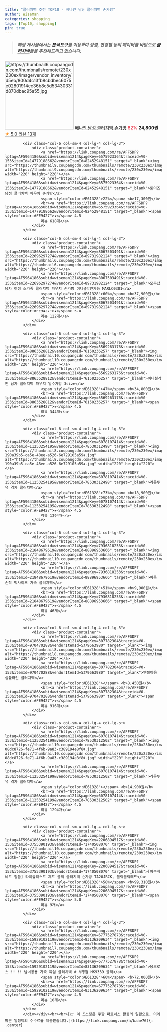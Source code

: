 ```yaml
---
title: "클러치백 추천 TOP10 - 베나인 남성 클러치백 손가방"
author: WiseMan
categories: shopping
tags: [Top10, shopping]
pin: true
---
```


> ##### 해당 게시물에서는 [**분석도구**](https://itemscout.io/)를 이용하여 **성별**, **연령별** 등의 데이터를 바탕으로 [**클러치백**](https://link.coupang.com/a/baae76)들을 추천해드리고 있습니다.
<div class="container"><div class="row">
            <div class="col-6 col-sm-4 col-lg-4 col-lg-3">
                <div class="product-container">
                    <a href="https://link.coupang.com/re/AFFSDP?lptag=AF5964186&subid=wiseman1214&pageKey=8233473861&traceid=V0-153&itemId=23699470059&vendorItemId=90724538636" target="_blank"><img src="https://thumbnail6.coupangcdn.com/thumbnails/remote/230x230ex/image/vendor_inventory/d5eb/800d4c13fb8cbdbec6075e02801914ec36b8c5d53430331d870dbac95a55.jpg" alt="https://thumbnail6.coupangcdn.com/thumbnails/remote/230x230ex/image/vendor_inventory/d5eb/800d4c13fb8cbdbec6075e02801914ec36b8c5d53430331d870dbac95a55.jpg" width="220" height="220"></a>
                    <a href="https://link.coupang.com/re/AFFSDP?lptag=AF5964186&subid=wiseman1214&pageKey=8233473861&traceid=V0-153&itemId=23699470059&vendorItemId=90724538636" target="_blank">베나인 남성 클러치백 손가방</a>
                    <span style="color:#E61328">82%</span> <b>24,800원</b>
                    <br><a href="https://link.coupang.com/re/AFFSDP?lptag=AF5964186&subid=wiseman1214&pageKey=8233473861&traceid=V0-153&itemId=23699470059&vendorItemId=90724538636" target="_blank"><span style="color:#FE9427">★</span> 5.0
                    리뷰 13개</a>
                </div>
            </div>
            
            <div class="col-6 col-sm-4 col-lg-4 col-lg-3">
                <div class="product-container">
                    <a href="https://link.coupang.com/re/AFFSDP?lptag=AF5964186&subid=wiseman1214&pageKey=6575923364&traceid=V0-153&itemId=14779188662&vendorItemId=82452948151" target="_blank"><img src="https://thumbnail9.coupangcdn.com/thumbnails/remote/230x230ex/image/vendor_inventory/70f6/28c5c007309ea3d49b21ed1c4e64820de6a6b9eb33b4fcbd0a52e5cf562e.png" alt="https://thumbnail9.coupangcdn.com/thumbnails/remote/230x230ex/image/vendor_inventory/70f6/28c5c007309ea3d49b21ed1c4e64820de6a6b9eb33b4fcbd0a52e5cf562e.png" width="220" height="220"></a>
                    <a href="https://link.coupang.com/re/AFFSDP?lptag=AF5964186&subid=wiseman1214&pageKey=6575923364&traceid=V0-153&itemId=14779188662&vendorItemId=82452948151" target="_blank">토이즈 남성 클러치백 파우치 손가방</a>
                    <span style="color:#E61328">22%</span> <b>17,300원</b>
                    <br><a href="https://link.coupang.com/re/AFFSDP?lptag=AF5964186&subid=wiseman1214&pageKey=6575923364&traceid=V0-153&itemId=14779188662&vendorItemId=82452948151" target="_blank"><span style="color:#FE9427">★</span> 4.5
                    리뷰 618개</a>
                </div>
            </div>
            
            <div class="col-6 col-sm-4 col-lg-4 col-lg-3">
                <div class="product-container">
                    <a href="https://link.coupang.com/re/AFFSDP?lptag=AF5964186&subid=wiseman1214&pageKey=8067503491&traceid=V0-153&itemId=22696297274&vendorItemId=89731982124" target="_blank"><img src="https://thumbnail6.coupangcdn.com/thumbnails/remote/230x230ex/image/vendor_inventory/8f08/f586ba2afeb2bf98d16a9ef1ed6b3775a009b5f301a72eb5c1914d2c3e58.JPG" alt="https://thumbnail6.coupangcdn.com/thumbnails/remote/230x230ex/image/vendor_inventory/8f08/f586ba2afeb2bf98d16a9ef1ed6b3775a009b5f301a72eb5c1914d2c3e58.JPG" width="220" height="220"></a>
                    <a href="https://link.coupang.com/re/AFFSDP?lptag=AF5964186&subid=wiseman1214&pageKey=8067503491&traceid=V0-153&itemId=22696297274&vendorItemId=89731982124" target="_blank">모두샵 남자 여성 소가죽 클러치백 파우치 손가방 이니셜각인가능 MARLC0301</a>
                    <span style="color:#E61328">60%</span> <b>37,900원</b>
                    <br><a href="https://link.coupang.com/re/AFFSDP?lptag=AF5964186&subid=wiseman1214&pageKey=8067503491&traceid=V0-153&itemId=22696297274&vendorItemId=89731982124" target="_blank"><span style="color:#FE9427">★</span> 5.0
                    리뷰 122개</a>
                </div>
            </div>
            
            <div class="col-6 col-sm-4 col-lg-4 col-lg-3">
                <div class="product-container">
                    <a href="https://link.coupang.com/re/AFFSDP?lptag=AF5964186&subid=wiseman1214&pageKey=5569263176&traceid=V0-153&itemId=8863528812&vendorItemId=76150236257" target="_blank"><img src="https://thumbnail10.coupangcdn.com/thumbnails/remote/230x230ex/image/vendor_inventory/0448/aa955f44190e6a299daf1d80c636762201a19a74d682b1bdd54b8f9946e1.jpg" alt="https://thumbnail10.coupangcdn.com/thumbnails/remote/230x230ex/image/vendor_inventory/0448/aa955f44190e6a299daf1d80c636762201a19a74d682b1bdd54b8f9946e1.jpg" width="220" height="220"></a>
                    <a href="https://link.coupang.com/re/AFFSDP?lptag=AF5964186&subid=wiseman1214&pageKey=5569263176&traceid=V0-153&itemId=8863528812&vendorItemId=76150236257" target="_blank">이니셜각인 남자 클러치백 파우치 일수가방 3size</a>
                    <span style="color:#E61328">47%</span> <b>34,800원</b>
                    <br><a href="https://link.coupang.com/re/AFFSDP?lptag=AF5964186&subid=wiseman1214&pageKey=5569263176&traceid=V0-153&itemId=8863528812&vendorItemId=76150236257" target="_blank"><span style="color:#FE9427">★</span> 4.5
                    리뷰 344개</a>
                </div>
            </div>
            
            <div class="col-6 col-sm-4 col-lg-4 col-lg-3">
                <div class="product-container">
                    <a href="https://link.coupang.com/re/AFFSDP?lptag=AF5964186&subid=wiseman1214&pageKey=6078107414&traceid=V0-153&itemId=11253254195&vendorItemId=78530312498" target="_blank"><img src="https://thumbnail8.coupangcdn.com/thumbnails/remote/230x230ex/image/retail/images/3284774911295121-190a39b5-ca5e-48ee-a526-6e729105a59a.jpg" alt="https://thumbnail8.coupangcdn.com/thumbnails/remote/230x230ex/image/retail/images/3284774911295121-190a39b5-ca5e-48ee-a526-6e729105a59a.jpg" width="220" height="220"></a>
                    <a href="https://link.coupang.com/re/AFFSDP?lptag=AF5964186&subid=wiseman1214&pageKey=6078107414&traceid=V0-153&itemId=11253254195&vendorItemId=78530312498" target="_blank">라온투유 격자 클러치백</a>
                    <span style="color:#E61328">73%</span> <b>18,900원</b>
                    <br><a href="https://link.coupang.com/re/AFFSDP?lptag=AF5964186&subid=wiseman1214&pageKey=6078107414&traceid=V0-153&itemId=11253254195&vendorItemId=78530312498" target="_blank"><span style="color:#FE9427">★</span> 4.5
                    리뷰 1294개</a>
                </div>
            </div>
            
            <div class="col-6 col-sm-4 col-lg-4 col-lg-3">
                <div class="product-container">
                    <a href="https://link.coupang.com/re/AFFSDP?lptag=AF5964186&subid=wiseman1214&pageKey=7936818253&traceid=V0-153&itemId=21848679619&vendorItemId=88896953666" target="_blank"><img src="https://thumbnail10.coupangcdn.com/thumbnails/remote/230x230ex/image/vendor_inventory/6ae5/a5c45a0d715a0834790f03311e8c2980e148856c696f2950076a5b948f0e.jpg" alt="https://thumbnail10.coupangcdn.com/thumbnails/remote/230x230ex/image/vendor_inventory/6ae5/a5c45a0d715a0834790f03311e8c2980e148856c696f2950076a5b948f0e.jpg" width="220" height="220"></a>
                    <a href="https://link.coupang.com/re/AFFSDP?lptag=AF5964186&subid=wiseman1214&pageKey=7936818253&traceid=V0-153&itemId=21848679619&vendorItemId=88896953666" target="_blank">아옴 손착 빅사이즈 가죽 클러치백</a>
                    <span style="color:#E61328">51%</span> <b>9,900원</b>
                    <br><a href="https://link.coupang.com/re/AFFSDP?lptag=AF5964186&subid=wiseman1214&pageKey=7936818253&traceid=V0-153&itemId=21848679619&vendorItemId=88896953666" target="_blank"><span style="color:#FE9427">★</span> 4.5
                    리뷰 46개</a>
                </div>
            </div>
            
            <div class="col-6 col-sm-4 col-lg-4 col-lg-3">
                <div class="product-container">
                    <a href="https://link.coupang.com/re/AFFSDP?lptag=AF5964186&subid=wiseman1214&pageKey=307782304&traceid=V0-153&itemId=970470288&vendorItemId=5379663980" target="_blank"><img src="https://thumbnail8.coupangcdn.com/thumbnails/remote/230x230ex/image/0820_amir_esrgan_inf80k_batch_4_max3k/7b74/e3a55c013897ba36d437c5a7125bf1927c0e874ce448a438706de0e46b07.jpg" alt="https://thumbnail8.coupangcdn.com/thumbnails/remote/230x230ex/image/0820_amir_esrgan_inf80k_batch_4_max3k/7b74/e3a55c013897ba36d437c5a7125bf1927c0e874ce448a438706de0e46b07.jpg" width="220" height="220"></a>
                    <a href="https://link.coupang.com/re/AFFSDP?lptag=AF5964186&subid=wiseman1214&pageKey=307782304&traceid=V0-153&itemId=970470288&vendorItemId=5379663980" target="_blank">엔젤야옹 심플라인 클러치백</a>
                    <span style="color:#E61328"></span> <b>8,450원</b>
                    <br><a href="https://link.coupang.com/re/AFFSDP?lptag=AF5964186&subid=wiseman1214&pageKey=307782304&traceid=V0-153&itemId=970470288&vendorItemId=5379663980" target="_blank"><span style="color:#FE9427">★</span> 4.5
                    리뷰 916개</a>
                </div>
            </div>
            
            <div class="col-6 col-sm-4 col-lg-4 col-lg-3">
                <div class="product-container">
                    <a href="https://link.coupang.com/re/AFFSDP?lptag=AF5964186&subid=wiseman1214&pageKey=6078107414&traceid=V0-153&itemId=11253254199&vendorItemId=78530312502" target="_blank"><img src="https://thumbnail10.coupangcdn.com/thumbnails/remote/230x230ex/image/retail/images/3078055741221821-08dc8726-fe71-4f6b-9a83-c389194e8f80.jpg" alt="https://thumbnail10.coupangcdn.com/thumbnails/remote/230x230ex/image/retail/images/3078055741221821-08dc8726-fe71-4f6b-9a83-c389194e8f80.jpg" width="220" height="220"></a>
                    <a href="https://link.coupang.com/re/AFFSDP?lptag=AF5964186&subid=wiseman1214&pageKey=6078107414&traceid=V0-153&itemId=11253254199&vendorItemId=78530312502" target="_blank">라온투유 격자 클러치백</a>
                    <span style="color:#E61328"></span> <b>14,900원</b>
                    <br><a href="https://link.coupang.com/re/AFFSDP?lptag=AF5964186&subid=wiseman1214&pageKey=6078107414&traceid=V0-153&itemId=11253254199&vendorItemId=78530312502" target="_blank"><span style="color:#FE9427">★</span> 4.5
                    리뷰 1294개</a>
                </div>
            </div>
            
            <div class="col-6 col-sm-4 col-lg-4 col-lg-3">
                <div class="product-container">
                    <a href="https://link.coupang.com/re/AFFSDP?lptag=AF5964186&subid=wiseman1214&pageKey=2206894517&traceid=V0-153&itemId=3755390193&vendorItemId=71740508070" target="_blank"><img src="https://thumbnail10.coupangcdn.com/thumbnails/remote/230x230ex/image/vendor_inventory/0004/ed4817728777cc7e2f184bcb3a13b4069804e6f642e23a932137e4742183.jpg" alt="https://thumbnail10.coupangcdn.com/thumbnails/remote/230x230ex/image/vendor_inventory/0004/ed4817728777cc7e2f184bcb3a13b4069804e6f642e23a932137e4742183.jpg" width="220" height="220"></a>
                    <a href="https://link.coupang.com/re/AFFSDP?lptag=AF5964186&subid=wiseman1214&pageKey=2206894517&traceid=V0-153&itemId=3755390193&vendorItemId=71740508070" target="_blank">[아쿠쉬네트 정품] 타이틀리스트 제트 블랙 클러치백 손가방 TA20JBCK, 블랙블랙레드</a>
                    <span style="color:#E61328">58%</span> <b>99,310원</b>
                    <br><a href="https://link.coupang.com/re/AFFSDP?lptag=AF5964186&subid=wiseman1214&pageKey=2206894517&traceid=V0-153&itemId=3755390193&vendorItemId=71740508070" target="_blank"><span style="color:#FE9427">★</span> 5.0
                    리뷰 9개</a>
                </div>
            </div>
            
            <div class="col-6 col-sm-4 col-lg-4 col-lg-3">
                <div class="product-container">
                    <a href="https://link.coupang.com/re/AFFSDP?lptag=AF5964186&subid=wiseman1214&pageKey=6777527878&traceid=V0-153&itemId=15929102119&vendorItemId=83136209634" target="_blank"><img src="https://thumbnail7.coupangcdn.com/thumbnails/remote/230x230ex/image/vendor_inventory/476d/416e109ca331788f431f9edb0949a6f0eb9fab2224a8d95441ba62d02a52.jpg" alt="https://thumbnail7.coupangcdn.com/thumbnails/remote/230x230ex/image/vendor_inventory/476d/416e109ca331788f431f9edb0949a6f0eb9fab2224a8d95441ba62d02a52.jpg" width="220" height="220"></a>
                    <a href="https://link.coupang.com/re/AFFSDP?lptag=AF5964186&subid=wiseman1214&pageKey=6777527878&traceid=V0-153&itemId=15929102119&vendorItemId=83136209634" target="_blank">몽크로스 !! !! 남녀공용 가죽 짜임 클러치백 # 부평점 MK9339 블랙</a>
                    <span style="color:#E61328">60%</span> <b>72,000원</b>
                    <br><a href="https://link.coupang.com/re/AFFSDP?lptag=AF5964186&subid=wiseman1214&pageKey=6777527878&traceid=V0-153&itemId=15929102119&vendorItemId=83136209634" target="_blank"><span style="color:#FE9427">★</span> 4.5
                    리뷰 10개</a>
                </div>
            </div>
            </div></div><br><br>[👉 이 포스팅은 쿠팡 파트너스 활동의 일환으로, 이에 따른 일정액의 수수료를 제공받습니다.](https://link.coupang.com/a/baae76){: .center}
